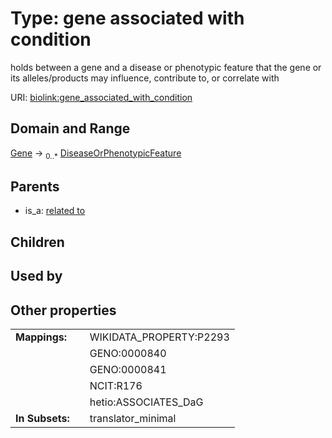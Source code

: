 
# Type: gene associated with condition


holds between a gene and a disease or phenotypic feature that the gene or its alleles/products may influence, contribute to, or correlate with

URI: [biolink:gene_associated_with_condition](https://w3id.org/biolink/vocab/gene_associated_with_condition)


## Domain and Range

[Gene](Gene.md) ->  <sub>0..*</sub> [DiseaseOrPhenotypicFeature](DiseaseOrPhenotypicFeature.md)

## Parents

 *  is_a: [related to](related_to.md)

## Children


## Used by


## Other properties

|  |  |  |
| --- | --- | --- |
| **Mappings:** | | WIKIDATA_PROPERTY:P2293 |
|  | | GENO:0000840 |
|  | | GENO:0000841 |
|  | | NCIT:R176 |
|  | | hetio:ASSOCIATES_DaG |
| **In Subsets:** | | translator_minimal |

